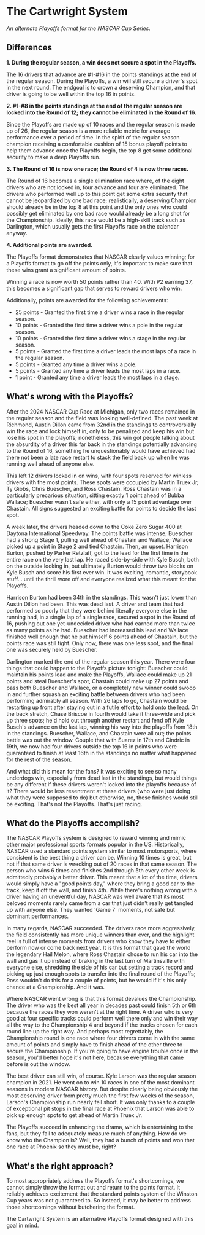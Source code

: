 # The Cartwright System
*An alternate Playoffs format for the NASCAR Cup Series.*

## Differences
**1. During the regular season, a win does not secure a spot in the Playoffs.**

The 16 drivers that advance are #1-#16 in the points standings at the end of the regular season. During the Playoffs, a win will still secure a driver's spot in the next round. The endgoal is to crown a deserving Champion, and that driver is going to be well within the top 16 in points.

**2. #1-#8 in the points standings at the end of the regular season are locked into the Round of 12; they cannot be eliminated in the Round of 16.**

Since the Playoffs are made up of 10 races and the regular season is made up of 26, the regular season is a more reliable metric for average performance over a period of time. In the spirit of the regular season champion receiving a comfortable cushion of 15 bonus playoff points to help them advance once the Playoffs begin, the top 8 get some additional security to make a deep Playoffs run.

**3. The Round of 16 is now one race; the Round of 4 is now three races.**

The Round of 16 becomes a single elimination race where, of the eight drivers who are not locked in, four advance and four are eliminated. The drivers who performed well up to this point get some extra security that cannot be jeopardized by one bad race; realistically, a deserving Champion should already be in the top 8 at this point and the only ones who could possibly get eliminated by one bad race would already be a long shot for the Championship. Ideally, this race would be a high-skill track such as Darlington, which usually gets the first Playoffs race on the calendar anyway.

**4. Additional points are awarded.**

The Playoffs format demonstrates that NASCAR clearly values winning; for a Playoffs format to go off the points only, it's important to make sure that these wins grant a significant amount of points.

Winning a race is now worth 50 points rather than 40. With P2 earning 37, this becomes a significant gap that serves to reward drivers who win.

Additionally, points are awarded for the following achievements:
* 25 points - Granted the first time a driver wins a race in the regular season.
* 10 points - Granted the first time a driver wins a pole in the regular season.
* 10 points - Granted the first time a driver wins a stage in the regular season.
* 5 points - Granted the first time a driver leads the most laps of a race in the regular season.
* 5 points - Granted any time a driver wins a pole.
* 5 points - Granted any time a driver leads the most laps in a race.
* 1 point - Granted any time a driver leads the most laps in a stage.

## What's wrong with the Playoffs?
After the 2024 NASCAR Cup Race at Michigan, only two races remained in the regular season and the field was looking well-defined. The past week at Richmond, Austin Dillon came from 32nd in the standings to controversially win the race and lock himself in, only to be penalized and keep his win but lose his spot in the playoffs; nonetheless, this win got people talking about the absurdity of a driver this far back in the standings potentially advancing to the Round of 16, something he unquestionably would have achieved had there not been a late race restart to stack the field back up when he was running well ahead of anyone else.

This left 12 drivers locked in on wins, with four spots reserved for winless drivers with the most points. These spots were occupied by Martin Truex Jr, Ty Gibbs, Chris Buescher, and Ross Chastain. Ross Chastain was in a particularly precarious situation, sitting exactly 1 point ahead of Bubba Wallace; Buescher wasn't safe either, with only a 15 point advantage over Chastain. All signs suggested an exciting battle for points to decide the last spot.

A week later, the drivers headed down to the Coke Zero Sugar 400 at Daytona International Speedway. The points battle was intense; Buescher had a strong Stage 1, pulling well ahead of Chastain and Wallace; Wallace picked up a point in Stage 2 and tied Chastain. Then, an upset. Harrison Burton, pushed by Parker Retzlaff, got to the lead for the first time in the entire race on the very last lap. He raced side-by-side with Kyle Busch, both on the outside looking in, but ultimately Burton would throw two blocks on Kyle Busch and score his first ever win. It was exciting, romantic, storybook stuff... until the thrill wore off and everyone realized what this meant for the Playoffs.

Harrison Burton had been 34th in the standings. This wasn't just lower than Austin Dillon had been. This was dead last. A driver and team that had performed so poorly that they were behind literally everyone else in the running had, in a single lap of a single race, secured a spot in the Round of 16, pushing out one yet-undecided driver who had earned more than twice as many points as he had. Buescher had increased his lead and Wallace finished well enough that he put himself 6 points ahead of Chastain, but the points race was still tight. Only now, there was one less spot, and the final one was securely held by Buescher.

Darlington marked the end of the regular season this year. There were four things that could happen to the Playoffs picture tonight: Buescher could maintain his points lead and make the Playoffs, Wallace could make up 21 points and steal Buescher's spot, Chastain could make up 27 points and pass both Buescher and Wallace, or a completely new winner could swoop in and further squash an exciting battle between drivers who had been performing admirably all season. With 26 laps to go, Chastain would be restarting up front after staying out in a futile effort to hold onto the lead. On the back stretch, Chase Briscoe in fourth would take it three-wide and pick up three spots; he'd hold out through another restart and fend off Kyle Busch's advance on the last lap, winning his way into the playoffs from 18th in the standings. Buescher, Wallace, and Chastain were all out; the points battle was out the window. Couple that with Suarez in 17th and Cindric in 19th, we now had four drivers outside the top 16 in points who were guaranteed to finish at least 16th in the standings no matter what happened for the rest of the season.

And what did this mean for the fans? It was exciting to see so many underdogs win, especially from dead last in the standings, but would things be any different if these drivers weren't locked into the playoffs because of it? There would be less resentment at these drivers (who were just doing what they were supposed to do) but otherwise, no, these finishes would still be exciting. That's not the Playoffs. That's just racing.

## What do the Playoffs accomplish?
The NASCAR Playoffs system is designed to reward winning and mimic other major professional sports formats popular in the US. Historically, NASCAR used a standard points system similar to most motorsports, where consistent is the best thing a driver can be. Winning 10 times is great, but not if that same driver is wrecking out of 20 races in that same season. The person who wins 6 times and finishes 2nd through 5th every other week is admittedly probably a better driver. This meant that a lot of the time, drivers would simply have a "good points day," where they bring a good car to the track, keep it off the wall, and finish 4th. While there's nothing wrong with a driver having an uneventful day, NASCAR was well aware that its most beloved moments rarely came from a car that just didn't really get tangled up with anyone else. They wanted 'Game 7' moments, not safe but dominant performances.

In many regards, NASCAR succeeded. The drivers race more aggressively, the field consistently has more unique winners than ever, and the highlight reel is full of intense moments from drivers who know they have to either perform now or come back next year. It is this format that gave the world the legendary Hail Melon, where Ross Chastain chose to run his car into the wall and gas it up instead of braking in the last turn of Martinsville with everyone else, shredding the side of his car but setting a track record and picking up just enough spots to transfer into the final round of the Playoffs; Ross wouldn't do this for a couple of points, but he would if it's his only chance at a Championship. And it was.

Where NASCAR went wrong is that this format devalues the Championship. The driver who was the best all year in decades past could finish 5th or 6th because the races they won weren't at the right time. A driver who is very good at four specific tracks could perform well there only and win their way all the way to the Championship 4 and beyond if the tracks chosen for each round line up the right way. And perhaps most regrettably, the Championship round is one race where four drivers come in with the same amount of points and simply have to finish ahead of the other three to secure the Championship. If you're going to have engine trouble once in the season, you'd better hope it's not here, because everything that came before is out the window.

The best driver can still win, of course. Kyle Larson was the regular season champion in 2021. He went on to win 10 races in one of the most dominant seasons in modern NASCAR history. But despite clearly being obviously the most deserving driver from pretty much the first few weeks of the season, Larson's Championship run nearly fell short. It was only thanks to a couple of exceptional pit stops in the final race at Phoenix that Larson was able to pick up enough spots to get ahead of Martin Truex Jr.

The Playoffs succeed in enhancing the drama, which is entertaining to the fans, but they fail to adequately measure much of anything. How do we know who the Champion is? Well, they had a bunch of points and won that one race at Phoenix so they must be, right?

## What's the right approach?
To most appropriately address the Playoffs format's shortcomings, we cannot simply throw the format out and return to the points format. It reliably achieves excitement that the standard points system of the Winston Cup years was not guaranteed to. So instead, it may be better to address those shortcomings without butchering the format.

The Cartwright System is an alternative Playoffs format designed with this goal in mind.
